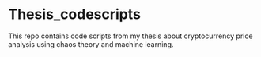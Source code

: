 # Thesis_codescripts
This repo contains code scripts from my thesis about cryptocurrency price analysis using chaos theory and machine learning. 
